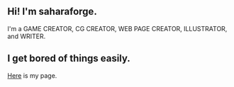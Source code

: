 ## Hi! I'm saharaforge.

I'm a GAME CREATOR, CG CREATOR, WEB PAGE CREATOR, ILLUSTRATOR, and WRITER.

I get bored of things easily.
 ---
[Here](https://saharaforge.com) is my page.

<!--
**saharaforge/saharaforge** is a ✨ _special_ ✨ repository because its `README.md` (this file) appears on your GitHub profile.

Here are some ideas to get you started:

- 🔭 I’m currently working on ...
- 🌱 I’m currently learning ...
- 👯 I’m looking to collaborate on ...
- 🤔 I’m looking for help with ...
- 💬 Ask me about ...
- 📫 How to reach me: ...
- 😄 Pronouns: ...
- ⚡ Fun fact: ...
-->
